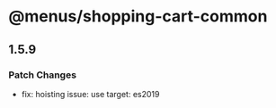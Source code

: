 # @menus/shopping-cart-common

## 1.5.9
### Patch Changes

- fix: hoisting issue: use target: es2019
